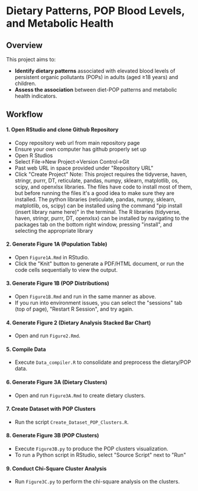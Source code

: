 # Dietary Patterns, POP Blood Levels, and Metabolic Health

## Overview
This project aims to:
- **Identify dietary patterns** associated with elevated blood levels of persistent organic pollutants (POPs) in adults (aged ≥18 years) and children.
- **Assess the association** between diet-POP patterns and metabolic health indicators.

## Workflow

#### 1. Open RStudio and clone Github Repository
- Copy repository web url from main repository page
- Ensure your own computer has github properly set up
- Open R Studios
- Select File->New Project->Version Control->Git
- Past web URL in space provided under "Repository URL"
- Click "Create Project"
Note: This project requires the tidyverse, haven, stringr, purrr, DT, reticulate, pandas, numpy, sklearn, matplotlib, os, scipy, and openxlsx libraries. The files have code to install most of them, but before running the files it's a good idea to make sure they are installed. The python libraries (reticulate, pandas, numpy, sklearn, matplotlib, os, scipy) can be installed using the command "pip install (insert library name here)" in the terminal. The R libraries (tidyverse, haven, stringr, purrr, DT, openxlsx) can be installed by navigating to the packages tab on the bottom right window, pressing "install", and selecting the appropriate library
#### 2. Generate Figure 1A (Population Table)
- Open `Figure1A.Rmd` in RStudio.
- Click the "Knit" button to generate a PDF/HTML document, or run the code cells sequentially to view the output.
#### 3. Generate Figure 1B (POP Distributions)
- Open `Figure1B.Rmd` and run in the same manner as above.
- If you run into environment issues, you can select the "sessions" tab (top of page), "Restart R Session", and try again.
#### 4. Generate Figure 2 (Dietary Analysis Stacked Bar Chart)
- Open and run `Figure2.Rmd`.
#### 5. Compile Data
- Execute `Data_compiler.R` to consolidate and preprocess the dietary/POP data.
#### 6. Generate Figure 3A (Dietary Clusters)
- Open and run `Figure3A.Rmd` to create dietary clusters.
#### 7. Create Dataset with POP Clusters
- Run the script `Create_Dataset_POP_Clusters.R`.
#### 8. Generate Figure 3B (POP Clusters)
- Execute `Figure3B.py` to produce the POP clusters visualization.
- To run a Python script in RStudio, select "Source Script" next to "Run"
#### 9. Conduct Chi-Square Cluster Analysis
- Run `Figure3C.py` to perform the chi-square analysis on the clusters.
